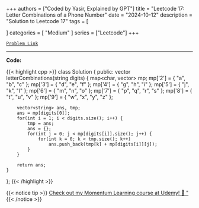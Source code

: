 
+++
authors = ["Coded by Yasir, Explained by GPT"]
title = "Leetcode 17: Letter Combinations of a Phone Number"
date = "2024-10-12"
description = "Solution to Leetcode 17"
tags = [
    
]
categories = [
    "Medium"
]
series = ["Leetcode"]
+++



[`Problem Link`](https://leetcode.com/problems/letter-combinations-of-a-phone-number/description/)

---

**Code:**

{{< highlight cpp >}}
class Solution {
public:
    vector<string> letterCombinations(string digits) {
        map<char, vector<string>> mp;
        mp['2'] = { "a", "b", "c" };
        mp['3'] = { "d", "e", "f" };
        mp['4'] = { "g", "h", "i" };
        mp['5'] = { "j", "k", "l" };
        mp['6'] = { "m", "n", "o" };
        mp['7'] = { "p", "q", "r", "s" };
        mp['8'] = { "t", "u", "v" };
        mp['9'] = { "w", "x", "y", "z" };
        
        vector<string> ans, tmp;
        ans = mp[digits[0]];
        for(int i = 1; i < digits.size(); i++) {
            tmp = ans;
            ans = {};
            for(int j = 0; j < mp[digits[i]].size(); j++) {
                for(int k = 0; k < tmp.size(); k++)
                    ans.push_back(tmp[k] + mp[digits[i]][j]);
            }
        }

        return ans;
    }
};
{{< /highlight >}}


{{< notice tip >}}
[Check out my Momentum Learning course at Udemy! 🚀 "](https://www.udemy.com/course/blind-75-the-data-structures-and-algorithms-essentials/)
{{< /notice >}}

